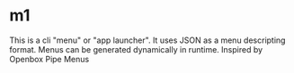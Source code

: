 # m1

This is a cli "menu" or "app launcher". It uses JSON as a menu descripting format. Menus can be generated dynamically in runtime. 
Inspired by Openbox Pipe Menus
